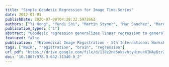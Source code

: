 ```yaml
---
title: "Simple Geodesic Regression for Image Time-Series"
date: 2012-01-01
publishDate: 2020-07-08T04:28:32.597266Z
authors: ["Yi Hong", "Yundi Shi", "Martin Styner", "Mar Sanchez", "Marc Niethammer"]
publication_types: ["1"]
abstract: "Geodesic regression generalizes linear regression to general Riemannian manifolds. Applied to images, it allows for a compact approximation of an image time-series through an initial image and an initial momentum. Geodesic regression requires the definition of a squared residual (squared distance) between the regression geodesic and the measurement images. In principle, this squared distance should also be defined through a geodesic connecting an image on the regression geodesic to its respective measurement. However, in practice only standard registration distances (such as sum of squared distances) are used, to reduce computation time. This paper describes a simplified geodesic regression method which approximates the registration-based distances with respect to a fixed initial image. This results in dramatically simplified computations. In particular, the method becomes straightforward to implement using readily available large displacement diffeomorphic metric mapping (LDDMM) shooting algorithms and decouples the problem into pairwise image registrations allowing parallel computations. We evaluate the approach using 2D synthetic images and real 3D brain images."
featured: false
publication: "*Biomedical Image Registration - 5th International Workshop, WBIR 2012, Nashville, TN, USA, July 7-8, 2012. Proceedings*"
tags: ["WBIR", "registration", "brain", "regression"]
url_pdf: "https://drive.google.com/file/d/118z2ne5oksvhtyHinueXINAyDzrZVt5u"
doi: "10.1007/978-3-642-31340-0_2"
---
```


